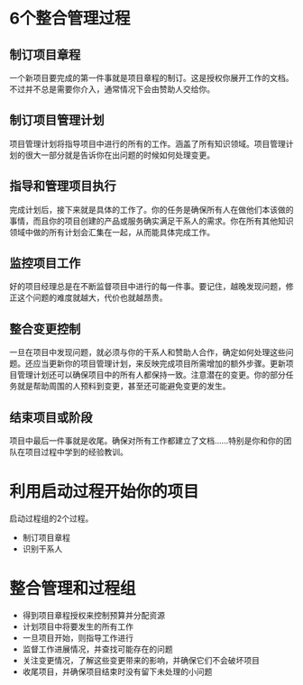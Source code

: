 # 6个整合管理过程  
## 制订项目章程  
一个新项目要完成的第一件事就是项目章程的制订。这是授权你展开工作的文档。不过并不总是需要你介入，通常情况下会由赞助人交给你。  
## 制订项目管理计划  
项目管理计划将指导项目中进行的所有的工作。涵盖了所有知识领域。项目管理计划的很大一部分就是告诉你在出问题的时候如何处理变更。  
## 指导和管理项目执行  
完成计划后，接下来就是具体的工作了。你的任务是确保所有人在做他们本该做的事情，而且你的项目创建的产品或服务确实满足干系人的需求。你在所有其他知识领域中做的所有计划会汇集在一起，从而能具体完成工作。  
## 监控项目工作  
好的项目经理总是在不断监督项目中进行的每一件事。要记住，越晚发现问题，修正这个问题的难度就越大，代价也就越昂贵。  
## 整合变更控制  
一旦在项目中发现问题，就必须与你的干系人和赞助人合作，确定如何处理这些问题。还应当更新你的项目管理计划，来反映完成项目所需增加的额外步骤。更新项目管理计划还可以确保项目中的所有人都保持一致。注意潜在的变更。你的部分任务就是帮助周围的人预料到变更，甚至还可能避免变更的发生。  
## 结束项目或阶段  
项目中最后一件事就是收尾。确保对所有工作都建立了文档……特别是你和你的团队在项目过程中学到的经验教训。  

# 利用启动过程开始你的项目  
启动过程组的2个过程。
* 制订项目章程  
* 识别干系人  

# 整合管理和过程组  
* 得到项目章程授权来控制预算并分配资源  
* 计划项目中将要发生的所有工作  
* 一旦项目开始，则指导工作进行  
* 监督工作进展情况，并查找可能存在的问题  
* 关注变更情况，了解这些变更带来的影响，并确保它们不会破坏项目  
* 收尾项目，并确保项目结束时没有留下未处理的小问题  

# 